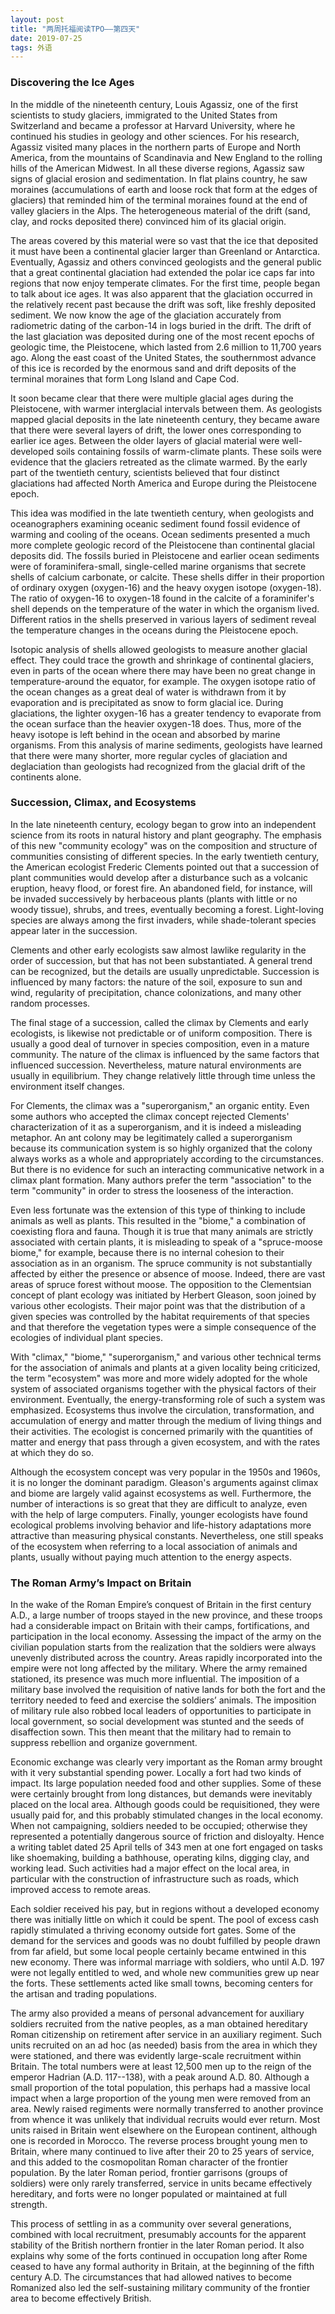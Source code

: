 ```yaml
---
layout: post
title: "两周托福阅读TPO——第四天"
date: 2019-07-25
tags: 外语   
---
```


### Discovering the Ice Ages

In the middle of the nineteenth century, Louis Agassiz, one of the first scientists to study glaciers, immigrated to the United States from Switzerland and became a professor at Harvard University, where he continued his studies in geology and other sciences. For his research, Agassiz visited many places in the northern parts of Europe and North America, from the mountains of Scandinavia and New England to the rolling hills of the American Midwest. In all these diverse regions, Agassiz saw signs of glacial erosion and sedimentation. In flat plains country, he saw moraines (accumulations of earth and loose rock that form at the edges of glaciers) that reminded him of the terminal moraines found at the end of valley glaciers in the Alps. The heterogeneous material of the drift (sand, clay, and rocks deposited there) convinced him of its glacial origin. 

The areas covered by this material were so vast that the ice that deposited it must have been a continental glacier larger than Greenland or Antarctica. Eventually, Agassiz and others convinced geologists and the general public that a great continental glaciation had extended the polar ice caps far into regions that now enjoy temperate climates. For the first time, people began to talk about ice ages. It was also apparent that the glaciation occurred in the relatively recent past because the drift was soft, like freshly deposited sediment. We now know the age of the glaciation accurately from radiometric dating of the carbon-14 in logs buried in the drift. The drift of the last glaciation was deposited during one of the most recent epochs of geologic time, the Pleistocene, which lasted from 2.6 million to 11,700 years ago. Along the east coast of the United States, the southernmost advance of this ice is recorded by the enormous sand and drift deposits of the terminal moraines that form Long Island and Cape Cod.

It soon became clear that there were multiple glacial ages during the Pleistocene, with warmer interglacial intervals between them. As geologists mapped glacial deposits in the late nineteenth century, they became aware that there were several layers of drift, the lower ones corresponding to earlier ice ages. Between the older layers of glacial material were well-developed soils containing fossils of warm-climate plants. These soils were evidence that the glaciers retreated as the climate warmed. By the early part of the twentieth century, scientists believed that four distinct glaciations had affected North America and Europe during the Pleistocene epoch.

This idea was modified in the late twentieth century, when geologists and oceanographers examining oceanic sediment found fossil evidence of warming and cooling of the oceans. Ocean sediments presented a much more complete geologic record of the Pleistocene than continental glacial deposits did. The fossils buried in Pleistocene and earlier ocean sediments were of foraminifera-small, single-celled marine organisms that secrete shells of calcium carbonate, or calcite. These shells differ in their proportion of ordinary oxygen (oxygen-16) and the heavy oxygen isotope (oxygen-18). The ratio of oxygen-16 to oxygen-18 found in the calcite of a foraminifer's shell depends on the temperature of the water in which the organism lived. Different ratios in the shells preserved in various layers of sediment reveal the temperature changes in the oceans during the Pleistocene epoch.

Isotopic analysis of shells allowed geologists to measure another glacial effect. They could trace the growth and shrinkage of continental glaciers, even in parts of the ocean where there may have been no great change in temperature-around the equator, for example. The oxygen isotope ratio of the ocean changes as a great deal of water is withdrawn from it by evaporation and is precipitated as snow to form glacial ice. During glaciations, the lighter oxygen-16 has a greater tendency to evaporate from the ocean surface than the heavier oxygen-18 does. Thus, more of the heavy isotope is left behind in the ocean and absorbed by marine organisms. From this analysis of marine sediments, geologists have learned that there were many shorter, more regular cycles of glaciation and deglaciation than geologists had recognized from the glacial drift of the continents alone.

### Succession, Climax, and Ecosystems

In the late nineteenth century, ecology began to grow into an independent science from its roots in natural history and plant geography. The emphasis of this new "community ecology" was on the composition and structure of communities consisting of different species. In the early twentieth century, the American ecologist Frederic Clements pointed out that a succession of plant communities would develop after a disturbance such as a volcanic eruption, heavy flood, or forest fire. An abandoned field, for instance, will be invaded successively by herbaceous plants (plants with little or no woody tissue), shrubs, and trees, eventually becoming a forest. Light-loving species are always among the first invaders, while shade-tolerant species appear later in the succession.

Clements and other early ecologists saw almost lawlike regularity in the order of succession, but that has not been substantiated. A general trend can be recognized, but the details are usually unpredictable. Succession is influenced by many factors: the nature of the soil, exposure to sun and wind, regularity of precipitation, chance colonizations, and many other random processes.

The final stage of a succession, called the climax by Clements and early ecologists, is likewise not predictable or of uniform composition. There is usually a good deal of turnover in species composition, even in a mature community. The nature of the climax is influenced by the same factors that influenced succession. Nevertheless, mature natural environments are usually in equilibrium. They change relatively little through time unless the environment itself changes.

For Clements, the climax was a "superorganism," an organic entity. Even some authors who accepted the climax concept rejected Clements' characterization of it as a superorganism, and it is indeed a misleading metaphor. An ant colony may be legitimately called a superorganism because its communication system is so highly organized that the colony always works as a whole and appropriately according to the circumstances. But there is no evidence for such an interacting communicative network in a climax plant formation. Many authors prefer the term "association" to the term "community" in order to stress the looseness of the interaction.

Even less fortunate was the extension of this type of thinking to include animals as well as plants. This resulted in the "biome," a combination of coexisting flora and fauna. Though it is true that many animals are strictly associated with certain plants, it is misleading to speak of a "spruce-moose biome," for example, because there is no internal cohesion to their association as in an organism. The spruce community is not substantially affected by either the presence or absence of moose. Indeed, there are vast areas of spruce forest without moose. The opposition to the Clementsian concept of plant ecology was initiated by Herbert Gleason, soon joined by various other ecologists. Their major point was that the distribution of a given species was controlled by the habitat requirements of that species and that therefore the vegetation types were a simple consequence of the ecologies of individual plant species.

With "climax," "biome," "superorganism," and various other technical terms for the association of animals and plants at a given locality being criticized, the term "ecosystem" was more and more widely adopted for the whole system of associated organisms together with the physical factors of their environment. Eventually, the energy-transforming role of such a system was emphasized. Ecosystems thus involve the circulation, transformation, and accumulation of energy and matter through the medium of living things and their activities. The ecologist is concerned primarily with the quantities of matter and energy that pass through a given ecosystem, and with the rates at which they do so.

Although the ecosystem concept was very popular in the 1950s and 1960s, it is no longer the dominant paradigm. Gleason's arguments against climax and biome are largely valid against ecosystems as well. Furthermore, the number of interactions is so great that they are difficult to analyze, even with the help of large computers. Finally, younger ecologists have found ecological problems involving behavior and life-history adaptations more attractive than measuring physical constants. Nevertheless, one still speaks of the ecosystem when referring to a local association of animals and plants, usually without paying much attention to the energy aspects.



### The Roman Army’s Impact on Britain

In the wake of the Roman Empire’s conquest of Britain in the first century A.D., a large number of troops stayed in the new province, and these troops had a considerable impact on Britain with their camps, fortifications, and participation in the local economy. Assessing the impact of the army on the civilian population starts from the realization that the soldiers were always unevenly distributed across the country. Areas rapidly incorporated into the empire were not long affected by the military. Where the army remained stationed, its presence was much more influential. The imposition of a military base involved the requisition of native lands for both the fort and the territory needed to feed and exercise the soldiers’ animals. The imposition of military rule also robbed local leaders of opportunities to participate in local government, so social development was stunted and the seeds of disaffection sown. This then meant that the military had to remain to suppress rebellion and organize government.

Economic exchange was clearly very important as the Roman army brought with it very substantial spending power. Locally a fort had two kinds of impact. Its large population needed food and other supplies. Some of these were certainly brought from long distances, but demands were inevitably placed on the local area. Although goods could be requisitioned, they were usually paid for, and this probably stimulated changes in the local economy. When not campaigning, soldiers needed to be occupied; otherwise they represented a potentially dangerous source of friction and disloyalty. Hence a writing tablet dated 25 April tells of 343 men at one fort engaged on tasks like shoemaking, building a bathhouse, operating kilns, digging clay, and working lead. Such activities had a major effect on the local area, in particular with the construction of infrastructure such as roads, which improved access to remote areas.

Each soldier received his pay, but in regions without a developed economy there was initially little on which it could be spent. The pool of excess cash rapidly stimulated a thriving economy outside fort gates. Some of the demand for the services and goods was no doubt fulfilled by people drawn from far afield, but some local people certainly became entwined in this new economy. There was informal marriage with soldiers, who until A.D. 197 were not legally entitled to wed, and whole new communities grew up near the forts. These settlements acted like small towns, becoming centers for the artisan and trading populations.

The army also provided a means of personal advancement for auxiliary soldiers recruited from the native peoples, as a man obtained hereditary Roman citizenship on retirement after service in an auxiliary regiment. Such units recruited on an ad hoc (as needed) basis from the area in which they were stationed, and there was evidently large-scale recruitment within Britain. The total numbers were at least 12,500 men up to the reign of the emperor Hadrian (A.D. 117--138), with a peak around A.D. 80. Although a small proportion of the total population, this perhaps had a massive local impact when a large proportion of the young men were removed from an area. Newly raised regiments were normally transferred to another province from whence it was unlikely that individual recruits would ever return. Most units raised in Britain went elsewhere on the European continent, although one is recorded in Morocco. The reverse process brought young men to Britain, where many continued to live after their 20 to 25 years of service, and this added to the cosmopolitan Roman character of the frontier population. By the later Roman period, frontier garrisons (groups of soldiers) were only rarely transferred, service in units became effectively hereditary, and forts were no longer populated or maintained at full strength.

This process of settling in as a community over several generations, combined with local recruitment, presumably accounts for the apparent stability of the British northern frontier in the later Roman period. It also explains why some of the forts continued in occupation long after Rome ceased to have any formal authority in Britain, at the beginning of the fifth century A.D. The circumstances that had allowed natives to become Romanized also led the self-sustaining military community of the frontier area to become effectively British.


